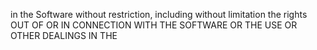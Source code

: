 in the Software without restriction, including without limitation the rights
OUT OF OR IN CONNECTION WITH THE SOFTWARE OR THE USE OR OTHER DEALINGS IN THE